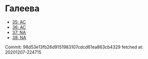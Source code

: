 # Галеева
- [35: AC](35.md)
- [36: AC](36.md)
- [37: NA](37.md)
- [38: NA](38.md)

Commit: 98d53e13fb26d9151983107cdcd61ea863cb4329
 fetched at: 20201207-224715
